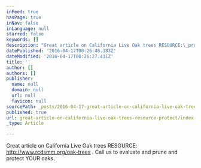 ```yaml
---
inFeed: true
hasPage: true
inNav: false
inLanguage: null
starred: false
keywords: []
description: "Great article on California Live Oak trees RESOURCE:\_protecting california live oaks"
datePublished: '2016-04-17T00:26:48.383Z'
dateModified: '2016-04-17T00:26:27.431Z'
title: ''
author: []
authors: []
publisher:
  name: null
  domain: null
  url: null
  favicon: null
sourcePath: _posts/2016-04-17-great-article-on-california-live-oak-trees-resource-protect.md
published: true
url: great-article-on-california-live-oak-trees-resource-protect/index.html
_type: Article

---
```

Great article on California Live Oak trees RESOURCE: http://www.rcdsmm.org/oak-trees .  Call us to evaluate and prune and protect YOUR oaks.